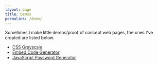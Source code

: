 ```yaml
---
layout: page
title: Demos
permalink: /demo/
---
```


Sometimes I make little demos/proof of concept web pages, the ones I've created are listed below.

* [CSS Grayscale](css-grayscale)
* [Embed Code Generator](embed-code-generator)
* [JavaScript Password Generator](javascript-password-generator)